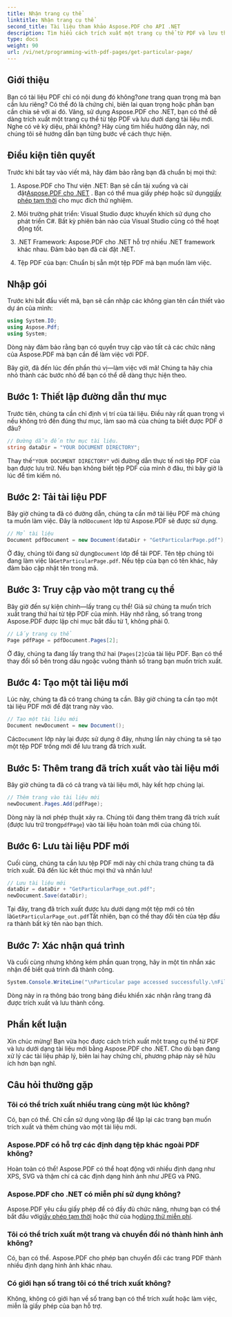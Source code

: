 ```yaml
---
title: Nhận trang cụ thể
linktitle: Nhận trang cụ thể
second_title: Tài liệu tham khảo Aspose.PDF cho API .NET
description: Tìm hiểu cách trích xuất một trang cụ thể từ PDF và lưu thành một tài liệu mới bằng Aspose.PDF cho .NET trong hướng dẫn từng bước này.
type: docs
weight: 90
url: /vi/net/programming-with-pdf-pages/get-particular-page/
---
```

## Giới thiệu

 Bạn có tài liệu PDF chỉ có nội dung đó không?*one* trang quan trọng mà bạn cần lưu riêng? Có thể đó là chứng chỉ, biên lai quan trọng hoặc phần bạn cần chia sẻ với ai đó. Vâng, sử dụng Aspose.PDF cho .NET, bạn có thể dễ dàng trích xuất một trang cụ thể từ tệp PDF và lưu dưới dạng tài liệu mới. Nghe có vẻ kỳ diệu, phải không? Hãy cùng tìm hiểu hướng dẫn này, nơi chúng tôi sẽ hướng dẫn bạn từng bước về cách thực hiện.

## Điều kiện tiên quyết

Trước khi bắt tay vào viết mã, hãy đảm bảo rằng bạn đã chuẩn bị mọi thứ:

1.  Aspose.PDF cho Thư viện .NET: Bạn sẽ cần tải xuống và cài đặt[Aspose.PDF cho .NET](https://releases.aspose.com/pdf/net/) . Bạn có thể mua giấy phép hoặc sử dụng[giấy phép tạm thời](https://purchase.aspose.com/temporary-license/) cho mục đích thử nghiệm.
   
2. Môi trường phát triển: Visual Studio được khuyến khích sử dụng cho phát triển C#. Bất kỳ phiên bản nào của Visual Studio cũng có thể hoạt động tốt.

3. .NET Framework: Aspose.PDF cho .NET hỗ trợ nhiều .NET framework khác nhau. Đảm bảo bạn đã cài đặt .NET.

4. Tệp PDF của bạn: Chuẩn bị sẵn một tệp PDF mà bạn muốn làm việc.

## Nhập gói

Trước khi bắt đầu viết mã, bạn sẽ cần nhập các không gian tên cần thiết vào dự án của mình:

```csharp
using System.IO;
using Aspose.Pdf;
using System;
```

Dòng này đảm bảo rằng bạn có quyền truy cập vào tất cả các chức năng của Aspose.PDF mà bạn cần để làm việc với PDF.

Bây giờ, đã đến lúc đến phần thú vị—làm việc với mã! Chúng ta hãy chia nhỏ thành các bước nhỏ để bạn có thể dễ dàng thực hiện theo.

## Bước 1: Thiết lập đường dẫn thư mục

Trước tiên, chúng ta cần chỉ định vị trí của tài liệu. Điều này rất quan trọng vì nếu không trỏ đến đúng thư mục, làm sao mã của chúng ta biết được PDF ở đâu?

```csharp
// Đường dẫn đến thư mục tài liệu.
string dataDir = "YOUR DOCUMENT DIRECTORY";
```

 Thay thế`"YOUR DOCUMENT DIRECTORY"` với đường dẫn thực tế nơi tệp PDF của bạn được lưu trữ. Nếu bạn không biết tệp PDF của mình ở đâu, thì bây giờ là lúc để tìm kiếm nó.

## Bước 2: Tải tài liệu PDF

 Bây giờ chúng ta đã có đường dẫn, chúng ta cần mở tài liệu PDF mà chúng ta muốn làm việc. Đây là nơi`Document` lớp từ Aspose.PDF sẽ được sử dụng.

```csharp
// Mở tài liệu
Document pdfDocument = new Document(dataDir + "GetParticularPage.pdf");
```

 Ở đây, chúng tôi đang sử dụng`Document` lớp để tải PDF. Tên tệp chúng tôi đang làm việc là`GetParticularPage.pdf`. Nếu tệp của bạn có tên khác, hãy đảm bảo cập nhật tên trong mã.

## Bước 3: Truy cập vào một trang cụ thể

Bây giờ đến sự kiện chính—lấy trang cụ thể! Giả sử chúng ta muốn trích xuất trang thứ hai từ tệp PDF của mình. Hãy nhớ rằng, số trang trong Aspose.PDF được lập chỉ mục bắt đầu từ 1, không phải 0.

```csharp
// Lấy trang cụ thể
Page pdfPage = pdfDocument.Pages[2];
```

Ở đây, chúng ta đang lấy trang thứ hai (`Pages[2]`của tài liệu PDF. Bạn có thể thay đổi số bên trong dấu ngoặc vuông thành số trang bạn muốn trích xuất.

## Bước 4: Tạo một tài liệu mới

Lúc này, chúng ta đã có trang chúng ta cần. Bây giờ chúng ta cần tạo một tài liệu PDF mới để đặt trang này vào.

```csharp
// Tạo một tài liệu mới
Document newDocument = new Document();
```

 Các`Document` lớp này lại được sử dụng ở đây, nhưng lần này chúng ta sẽ tạo một tệp PDF trống mới để lưu trang đã trích xuất.

## Bước 5: Thêm trang đã trích xuất vào tài liệu mới

Bây giờ chúng ta đã có cả trang và tài liệu mới, hãy kết hợp chúng lại.

```csharp
// Thêm trang vào tài liệu mới
newDocument.Pages.Add(pdfPage);
```

 Dòng này là nơi phép thuật xảy ra. Chúng tôi đang thêm trang đã trích xuất (được lưu trữ trong`pdfPage`) vào tài liệu hoàn toàn mới của chúng tôi.

## Bước 6: Lưu tài liệu PDF mới

Cuối cùng, chúng ta cần lưu tệp PDF mới này chỉ chứa trang chúng ta đã trích xuất. Đã đến lúc kết thúc mọi thứ và nhấn lưu!

```csharp
// Lưu tài liệu mới
dataDir = dataDir + "GetParticularPage_out.pdf";
newDocument.Save(dataDir);
```

 Tại đây, trang đã trích xuất được lưu dưới dạng một tệp mới có tên là`GetParticularPage_out.pdf`Tất nhiên, bạn có thể thay đổi tên của tệp đầu ra thành bất kỳ tên nào bạn thích. 

## Bước 7: Xác nhận quá trình

Và cuối cùng nhưng không kém phần quan trọng, hãy in một tin nhắn xác nhận để biết quá trình đã thành công.

```csharp
System.Console.WriteLine("\nParticular page accessed successfully.\nFile saved at " + dataDir);
```

Dòng này in ra thông báo trong bảng điều khiển xác nhận rằng trang đã được trích xuất và lưu thành công.

## Phần kết luận

Xin chúc mừng! Bạn vừa học được cách trích xuất một trang cụ thể từ PDF và lưu dưới dạng tài liệu mới bằng Aspose.PDF cho .NET. Cho dù bạn đang xử lý các tài liệu pháp lý, biên lai hay chứng chỉ, phương pháp này sẽ hữu ích hơn bạn nghĩ.

## Câu hỏi thường gặp

### Tôi có thể trích xuất nhiều trang cùng một lúc không?  
Có, bạn có thể. Chỉ cần sử dụng vòng lặp để lặp lại các trang bạn muốn trích xuất và thêm chúng vào một tài liệu mới.

### Aspose.PDF có hỗ trợ các định dạng tệp khác ngoài PDF không?  
Hoàn toàn có thể! Aspose.PDF có thể hoạt động với nhiều định dạng như XPS, SVG và thậm chí cả các định dạng hình ảnh như JPEG và PNG.

### Aspose.PDF cho .NET có miễn phí sử dụng không?  
Aspose.PDF yêu cầu giấy phép để có đầy đủ chức năng, nhưng bạn có thể bắt đầu với[giấy phép tạm thời](https://purchase.aspose.com/temporary-license/) hoặc thử của họ[dùng thử miễn phí](https://releases.aspose.com/).

### Tôi có thể trích xuất một trang và chuyển đổi nó thành hình ảnh không?  
Có, bạn có thể. Aspose.PDF cho phép bạn chuyển đổi các trang PDF thành nhiều định dạng hình ảnh khác nhau.

### Có giới hạn số trang tôi có thể trích xuất không?  
Không, không có giới hạn về số trang bạn có thể trích xuất hoặc làm việc, miễn là giấy phép của bạn hỗ trợ.